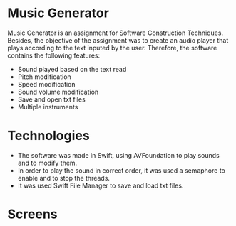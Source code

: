 # Music Generator

Music Generator is an assignment for Software Construction Techniques. Besides, the objective of the assignment was to create an audio player that plays according to the text inputed by the user. Therefore, the software contains the following features:

* Sound played based on the text read
* Pitch modification
* Speed modification
* Sound volume modification
* Save and open txt files
* Multiple instruments

# Technologies

* The software was made in Swift, using AVFoundation to play sounds and to modify them.
* In order to play the sound in correct order, it was used a semaphore to enable and to stop the threads. 
* It was used Swift File Manager to save and load txt files. 

# Screens

